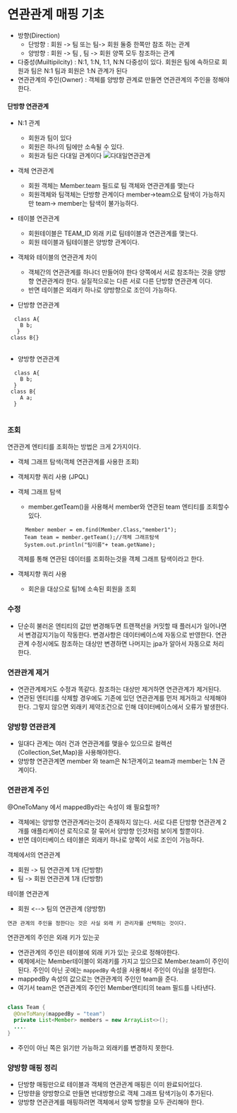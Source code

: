 # 연관관계 매핑 기초

- 방향(Direction)
    - 단방향 : 회원 -> 팀 또는 팀-> 회원 둘중 한쪽만 참조 하는 관계
    - 양방향 : 회원 -> 팀 , 팀 -> 회원 양쪽 모두 참조하는 관계
- 다중성(Muiltipilcity) : N:1, 1:N, 1:1, N:N 다중성이 있다. 회원은 팀에 속하므로 회원과 팀은 N:1 팀과 회원은 1:N 관계가 된다
- 연관관계의 주인(Owner) : 객체를 양방향 관계로 만들면 연관관계의 주인을 정해야 한다.

#### 단방향 연관관계

- N:1 관계
    - 회원과 팀이 있다
    - 회원은 하나의 팀에만 소속될 수 있다.
    - 회원과 팀은 다대일 관계이다
      ![다대일연관관계](https://user-images.githubusercontent.com/45715241/93057730-57bafe80-f6a9-11ea-8381-d858fd53f5b4.jpeg)
- 객체 연관관계
    - 회원 객체는 Member.team 필드로 팀 객체와 연관관계를 맺는다
    - 회원객체와 팀객체는 단방향 관계이다 member->team으로 탐색이 가능하지만 team-> member는 탐색이 불가능하다.
- 테이블 연관관계
    - 회원테이블은 TEAM_ID 외래 키로 팀테이블과 연관관계를 맺는다.
    - 회원 테이블과 팀테이블은 양방향 관계이다.

- 객체와 테이블의 연관관계 차이
    - 객체간의 연관관계를 하나더 만들어야 한다 양쪽에서 서로 참조하는 것을 양방향 연관관계라 한다. 실질적으로는 다른 서로 다른 단방향 연관관계 이다.
    - 반면 테이블은 외래키 하나로 양방향으로 조인이 가능하다.

- 단방향 연관관계

 <pre>
 <code> class A{
    B b;
   }
 class B{}</code>
 </pre>

- 양방향 연관관계

 <pre>
 <code> class A{
    B b;
  }
 class B{
    A a;
  }</code>
 </pre>

### 조회

연관관계 엔티티를 조회하는 방법은 크게 2가지이다.

- 객체 그래프 탐색(객체 연관관계를 사용한 조회)
- 객체지향 쿼리 사용 (JPQL)

- 객체 그래프 탐색
    - member.getTeam()을 사용해서 member와 연관된 team 엔티티를 조회할수 있다.
    <pre>
    <code>Member member = em.find(Member.Class,"member1");
    Team team = member.getTeam();//객체 그래프탐색
    System.out.println("팀이름"+ team.getName);</code></pre>
  객체를 통해 연관된 데이터를 조회하는것을 객체 그래프 탐색이라고 한다.
- 객체지향 쿼리 사용
    - 회은을 대상으로 팀1에 소속된 회원을 조회

### 수정

- 단순히 불러온 엔티티의 값만 변경해두면 트랜잭션을 커밋할 때 플러시가 일어나면서 변경감지기능이 작동한다. 변경사항은 데이터베이스에 자동으로 반영한다. 연관관계 수정시에도 참조하는 대상만 변경하면 나머지는 jpa가
  알아서 자동으로 처리한다.

### 연관관계 제거

- 연관관계제거도 수정과 똑같다. 참조하는 대상만 제거하면 연관관계가 제거된다.
- 연관된 엔티티를 삭제할 경우에도 기존에 있던 연관관계를 먼저 제거하고 삭제해야 한다. 그렇지 않으면 외래키 제약조건으로 인해 데이터베이스에서 오류가 발생한다.

### 양방향 연관관계

- 일대다 관계는 여러 건과 연관관계를 맺을수 있으므로 컬렉션(Collection,Set,Map)을 사용해야한다.
- 양방향 연관관계면 member 와 team은 N:1관계이고 team과 member는 1:N 관계이다.

### 연관관계 주인

@OneToMany 에서 mappedBy라는 속성이 왜 필요할까?

- 객체에는 양방향 연관관계라는것이 존재하지 않는다. 서로 다른 단방향 연관관계 2개를 애플리케이션 로직으로 잘 묶어서 양방향 인것처럼 보이게 할뿐이다.
- 반면 데이터베이스 테이블은 외래키 하나로 양쪽이 서로 조인이 가능하다.

객체에서의 연관관계

- 회원 -> 팀 연관관계 1개 (단방향)
- 팀 -> 회원 연관관계 1개 (단방향)

테이블 연관관계

- 회원 <--> 팀의 연관관계 (양방향)

`연관 관계의 주인을 정한다는 것은 사실 외래 키 관리자를 선택하는 것이다.`

연관관계의 주인은 외래 키가 있는곳

- 연관관계의 주인은 테이블에 외래 키가 있는 곳으로 정해야한다.
- 예제에서는 Member테이블이 외래키를 가지고 있으므로 Member.team이 주인이 된다. 주인이 아닌 곳에는 `mappedBy` 속성을 사용해서 주인이 아님을 설정한다.
- mappedBy 속성의 값으로는 연관관계의 주인인 team을 준다.
- 여기서 team은 연관관계의 주인인 Member엔티티의 team 필드를 나타낸다.
```java

class Team {
  @OneToMany(mappedBy = "team")
  private List<Member> members = new ArrayList<>();
  ....
}
```
- 주인이 아닌 쪽은 읽기만 가능하고 외래키를 변경하지 못한다.
### 양방향 매핑 정리
- 단방향 매핑만으로 테이블과 객체의 연관관계 매핑은 이미 완료되어있다.
- 단방햔을 양방향으로 만들면 반대방향으로 객체 그래프 탐색기능이 추가된다.
- 양방향 연관관계를 매핑하려면 객체에서 양쪽 방향을 모두 관리해야 한다.